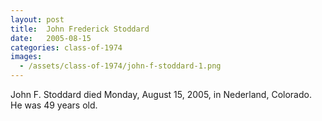 ```yaml
---
layout: post
title:  John Frederick Stoddard
date:   2005-08-15
categories: class-of-1974
images:
  - /assets/class-of-1974/john-f-stoddard-1.png
---
```

John F. Stoddard died Monday, August 15, 2005, in Nederland, Colorado.  He was 49 years old.
